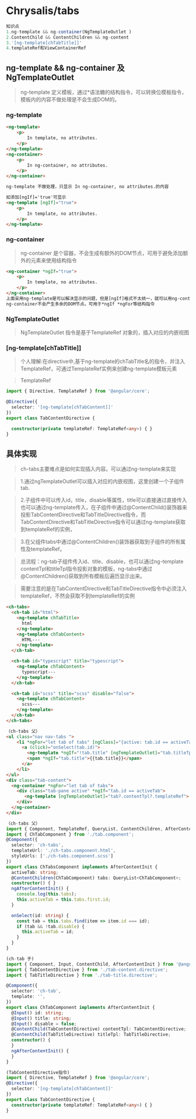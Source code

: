 # Chrysalis/tabs

```typescript
知识点
1.ng-template && ng-container(NgTemplateOutlet )
2.ContentChild && ContentChildren && ng-content
3.'[ng-template[chTabTitle]]'
4.templateRef和ViewContainerRef
```
## ng-template && ng-container 及 NgTemplateOutlet
> ng-template 定义模板，通过*语法糖的结构指令，可以转换位模板指令，模板内的内容不做处理是不会生成DOM的。

### ng-template
```html
<ng-template>
    <p>
        In template, no attributes.
    </p>
</ng-template>
<ng-container>
    <p>
        In ng-container, no attributes.
    </p>
</ng-container>

ng-template 不做处理，只显示 In ng-container, no attributes.的内容

如添加[ngIf]='true'可显示
<ng-template [ngIf]="true">
    <p>
        In template, no attributes.
    </p>
</ng-template>
```
### ng-container
> ng-container 是个容器，不会生成有额外的DOM节点，可用于避免添加额外的元素来使用结构指令

```html
<ng-container *ngIf="true">
    <p>
        In template, no attributes.
    </p>
</ng-container>
上面采用ng-template是可以解决显示的问题，但是[ngIf]格式不太统一，就可以用ng-container
ng-container不会产生多余的DOM节点。可用于*ngIf *ngFor等结构指令
```

### NgTemplateOutlet
> NgTemplateOutlet 指令是基于TemplateRef 对象的，插入对应的内嵌视图


### [ng-template[chTabTitle]]
> 个人理解:在directive中,基于ng-template的chTabTitle名的指令，并注入TemplateRef，可通过TemplateRef实例来创建ng-template模板元素

>TemplateRef

```typescript
import { Directive, TemplateRef } from '@angular/core';

@Directive({
  selector: '[ng-template[chTabContent]]'
})
export class TabContentDirective {

  constructor(private templateRef: TemplateRef<any>) { }
}
```



## 具体实现
> ch-tabs主要难点是如何实现插入内容。可以通过ng-template来实现

>1.通过ngTemplateOutlet可以插入对应的内嵌视图，这里创建一个子组件tab.

>2.子组件中可以传入id，title，disable等属性，title可以直接通过直接传入也可以通过ng-template传入，在子组件中通过@ContentChild()装饰器来投影TabContentDirective和TabTitleDirective指令，而TabContentDirective和TabTitleDirective指令可以通过ng-template获取到templateRef的实例，

>3.在父组件tabs中通过@ContentChildren()装饰器获取到子组件的所有属性及templateRef。

>总流程：ng-tab子组件传入id、title、disable，也可以通过ng-template contentTpl和titleTpl指令投影对象的模板，ng-tabs中通过@ContentChildren()获取到所有模板后遍历显示出来。

>需要注意的是在TabContentDirective和TabTitleDirective指令中必须注入templateRef，不然会获取不到templateRef的实例



```html
<ch-tabs>
  <ch-tab id="html">
    <ng-template chTabTitle>
      html
    </ng-template>
    <ng-template chTabContent>
      HTML---
    </ng-template>
  </ch-tab>

  <ch-tab id="typescript" title="typescript">
    <ng-template chTabContent>
      typescript---
    </ng-template>
  </ch-tab>

  <ch-tab id="scss" title="scss" disable="false">
    <ng-template chTabContent>
      scss---
    </ng-template>
  </ch-tab>
</ch-tabs>
```
```html
（ch-tabs 父）
<ul class="nav nav-tabs ">  
    <li *ngFor="let tab of tabs" [ngClass]="{active: tab.id == activeTab}" [class.disabled]="tab.disable">
      <a (click)="onSelect(tab.id)">
        <ng-template *ngIf="!tab.title" [ngTemplateOutlet]="tab.titleTpl?.templateRef"> </ng-template>
        <span *ngIf="tab.title">{{tab.title}}</span>
      </a>  
    </li>  
</ul>  
<div class="tab-content">   
  <ng-container *ngFor="let tab of tabs">
    <div class="tab-pane active" *ngIf="tab.id == activeTab">  
       <ng-template [ngTemplateOutlet]="tab?.contentTpl?.templateRef"> </ng-template>
    </div> 
  </ng-container>
</div>  
```

```typescript
（ch-tabs 父）
import { Component, TemplateRef, QueryList, ContentChildren, AfterContentInit } from '@angular/core';
import { ChTabComponent } from './tab.component';
@Component({
  selector: 'ch-tabs',
  templateUrl: './ch-tabs.component.html',
  styleUrls: ['./ch-tabs.component.scss']
})
export class ChTabsComponent implements AfterContentInit {
  activeTab: string;
  @ContentChildren(ChTabComponent) tabs: QueryList<ChTabComponent>;
  constructor() { }
  ngAfterContentInit() {
    console.log(this.tabs);
    this.activeTab = this.tabs.first.id;
  }

  onSelect(id: string) {
    const tab = this.tabs.find(item => item.id === id);
    if (tab && !tab.disable) {
      this.activeTab = id;
    }
  }
}
```

```typescript
(ch-tab 子)
import { Component, Input, ContentChild, AfterContentInit } from '@angular/core';
import { TabContentDirective } from './tab-content.directive';
import { TabTitleDirective } from './tab-title.directive';

@Component({
  selector: 'ch-tab',
  template: '',
})
export class ChTabComponent implements AfterContentInit {
  @Input() id: string;
  @Input() title: string;
  @Input() disable = false;
  @ContentChild(TabContentDirective) contentTpl: TabContentDirective;
  @ContentChild(TabTitleDirective) titleTpl: TabTitleDirective;
  constructor() {
  }
  ngAfterContentInit() {
  }
}
```

```typescript
(TabContentDirective指令)
import { Directive, TemplateRef } from '@angular/core';
@Directive({
  selector: '[ng-template[chTabContent]]'
})
export class TabContentDirective {
  constructor(private templateRef: TemplateRef<any>) { }
}
```
